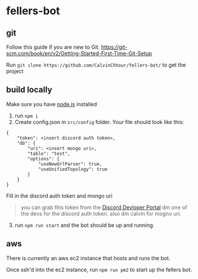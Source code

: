 # fellers-bot

## git
Follow this guide if you are new to Git. https://git-scm.com/book/en/v2/Getting-Started-First-Time-Git-Setup

Run `git clone https://github.com/CalvinChhour/fellers-bot/` to get the project

## build locally
Make sure you have [node.js](https://nodejs.org/en/) installed

1) run `npm i`
2) Create config.json in `src/config` folder. Your file should look like this:
```
{
    "token": <insert discord auth token>,
    "db": {
        "uri": <insert mongo uri>,
        "table": "test",
        "options": {
            "useNewUrlParser": true,
            "useUnifiedTopology": true
        }
    }
}

```
Fill in the discord auth token and mongo uri
> you can grab this token from the [Discord Devloper Portal](https://discordapp.com/developers/applications/) dm one of the devs for the discord auth token.
> also dm calvin for mogno uri.

3) run `npm run start` and the bot should be up and running.

## aws
There is currently an aws ec2 instance that hosts and runs the bot. 

Once ssh'd into the ec2 instance, run `npm run pm2` to start up the fellers bot.
